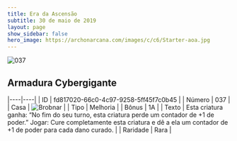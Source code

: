 ```yaml
---
title: Era da Ascensão
subtitle: 30 de maio de 2019
layout: page
show_sidebar: false
hero_image: https://archonarcana.com/images/c/c6/Starter-aoa.jpg
---
```


![037](https://cdn.keyforgegame.com/media/card_front/pt/435_037_782P82776FC7_pt.png)

## Armadura Cybergigante

|----|----|
| ID | fd817020-66c0-4c97-9258-5ff45f7c0b45 |
| Número | 037 |
| Casa | ![Brobnar](https://archonarcana.com/images/thumb/e/e0/Brobnar.png/22px-Brobnar.png "Brobnar") |
| Tipo | Melhoria |
| Bônus | 1A |
| Texto | Esta criatura ganha: “No fim do seu turno, esta criatura perde um contador de +1 de poder.” Jogar: Cure completamente esta criatura e dê a ela um contador de  +1 de poder para cada dano curado. |
| Raridade | Rara |
